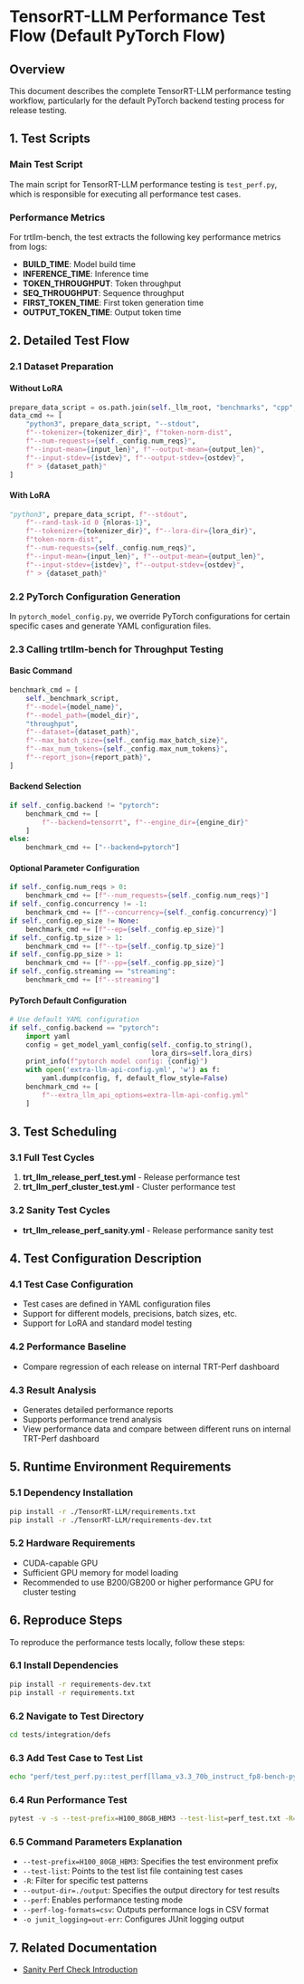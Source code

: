 # TensorRT-LLM Performance Test Flow (Default PyTorch Flow)

## Overview
This document describes the complete TensorRT-LLM performance testing workflow, particularly for the default PyTorch backend testing process for release testing.

## 1. Test Scripts

### Main Test Script
The main script for TensorRT-LLM performance testing is `test_perf.py`, which is responsible for executing all performance test cases.

### Performance Metrics
For trtllm-bench, the test extracts the following key performance metrics from logs:

- **BUILD_TIME**: Model build time
- **INFERENCE_TIME**: Inference time
- **TOKEN_THROUGHPUT**: Token throughput
- **SEQ_THROUGHPUT**: Sequence throughput
- **FIRST_TOKEN_TIME**: First token generation time
- **OUTPUT_TOKEN_TIME**: Output token time

## 2. Detailed Test Flow

### 2.1 Dataset Preparation

#### Without LoRA
```python
prepare_data_script = os.path.join(self._llm_root, "benchmarks", "cpp", "prepare_dataset.py")
data_cmd += [
    "python3", prepare_data_script, "--stdout",
    f"--tokenizer={tokenizer_dir}", f"token-norm-dist",
    f"--num-requests={self._config.num_reqs}",
    f"--input-mean={input_len}", f"--output-mean={output_len}",
    f"--input-stdev={istdev}", f"--output-stdev={ostdev}",
    f" > {dataset_path}"
]
```

#### With LoRA
```python
"python3", prepare_data_script, f"--stdout",
    f"--rand-task-id 0 {nloras-1}",
    f"--tokenizer={tokenizer_dir}", f"--lora-dir={lora_dir}",
    f"token-norm-dist",
    f"--num-requests={self._config.num_reqs}",
    f"--input-mean={input_len}", f"--output-mean={output_len}",
    f"--input-stdev={istdev}", f"--output-stdev={ostdev}",
    f" > {dataset_path}"
```

### 2.2 PyTorch Configuration Generation
In `pytorch_model_config.py`, we override PyTorch configurations for certain specific cases and generate YAML configuration files.

### 2.3 Calling trtllm-bench for Throughput Testing

#### Basic Command
```python
benchmark_cmd = [
    self._benchmark_script,
    f"--model={model_name}",
    f"--model_path={model_dir}",
    "throughput",
    f"--dataset={dataset_path}",
    f"--max_batch_size={self._config.max_batch_size}",
    f"--max_num_tokens={self._config.max_num_tokens}",
    f"--report_json={report_path}",
]
```

#### Backend Selection
```python
if self._config.backend != "pytorch":
    benchmark_cmd += [
        f"--backend=tensorrt", f"--engine_dir={engine_dir}"
    ]
else:
    benchmark_cmd += ["--backend=pytorch"]
```

#### Optional Parameter Configuration
```python
if self._config.num_reqs > 0:
    benchmark_cmd += [f"--num_requests={self._config.num_reqs}"]
if self._config.concurrency != -1:
    benchmark_cmd += [f"--concurrency={self._config.concurrency}"]
if self._config.ep_size != None:
    benchmark_cmd += [f"--ep={self._config.ep_size}"]
if self._config.tp_size > 1:
    benchmark_cmd += [f"--tp={self._config.tp_size}"]
if self._config.pp_size > 1:
    benchmark_cmd += [f"--pp={self._config.pp_size}"]
if self._config.streaming == "streaming":
    benchmark_cmd += [f"--streaming"]
```

#### PyTorch Default Configuration
```python
# Use default YAML configuration
if self._config.backend == "pytorch":
    import yaml
    config = get_model_yaml_config(self._config.to_string(),
                                   lora_dirs=self.lora_dirs)
    print_info(f"pytorch model config: {config}")
    with open('extra-llm-api-config.yml', 'w') as f:
        yaml.dump(config, f, default_flow_style=False)
    benchmark_cmd += [
        f"--extra_llm_api_options=extra-llm-api-config.yml"
    ]
```

## 3. Test Scheduling

### 3.1 Full Test Cycles

1. **trt_llm_release_perf_test.yml** - Release performance test
2. **trt_llm_perf_cluster_test.yml** - Cluster performance test

### 3.2 Sanity Test Cycles

- **trt_llm_release_perf_sanity.yml** - Release performance sanity test

## 4. Test Configuration Description

### 4.1 Test Case Configuration
- Test cases are defined in YAML configuration files
- Support for different models, precisions, batch sizes, etc.
- Support for LoRA and standard model testing

### 4.2 Performance Baseline
- Compare regression of each release on internal TRT-Perf dashboard

### 4.3 Result Analysis
- Generates detailed performance reports
- Supports performance trend analysis
- View performance data and compare between different runs on internal TRT-Perf dashboard

## 5. Runtime Environment Requirements

### 5.1 Dependency Installation
```bash
pip install -r ./TensorRT-LLM/requirements.txt
pip install -r ./TensorRT-LLM/requirements-dev.txt
```

### 5.2 Hardware Requirements
- CUDA-capable GPU
- Sufficient GPU memory for model loading
- Recommended to use B200/GB200 or higher performance GPU for cluster testing

## 6. Reproduce Steps

To reproduce the performance tests locally, follow these steps:

### 6.1 Install Dependencies
```bash
pip install -r requirements-dev.txt
pip install -r requirements.txt
```

### 6.2 Navigate to Test Directory
```bash
cd tests/integration/defs
```

### 6.3 Add Test Case to Test List
```bash
echo "perf/test_perf.py::test_perf[llama_v3.3_70b_instruct_fp8-bench-pytorch-float8-input_output_len:128,128]" >> perf_test.txt
```

### 6.4 Run Performance Test
```bash
pytest -v -s --test-prefix=H100_80GB_HBM3 --test-list=perf_test.txt -R=llama_v3.3_70b_instruct_fp8-bench-pytorch-float8-input_output_len:128,128 --output-dir=./output --perf --perf-log-formats=csv -o junit_logging=out-err
```

### 6.5 Command Parameters Explanation
- `--test-prefix=H100_80GB_HBM3`: Specifies the test environment prefix
- `--test-list`: Points to the test list file containing test cases
- `-R`: Filter for specific test patterns
- `--output-dir=./output`: Specifies the output directory for test results
- `--perf`: Enables performance testing mode
- `--perf-log-formats=csv`: Outputs performance logs in CSV format
- `-o junit_logging=out-err`: Configures JUnit logging output

## 7. Related Documentation
- [Sanity Perf Check Introduction](README.md)
